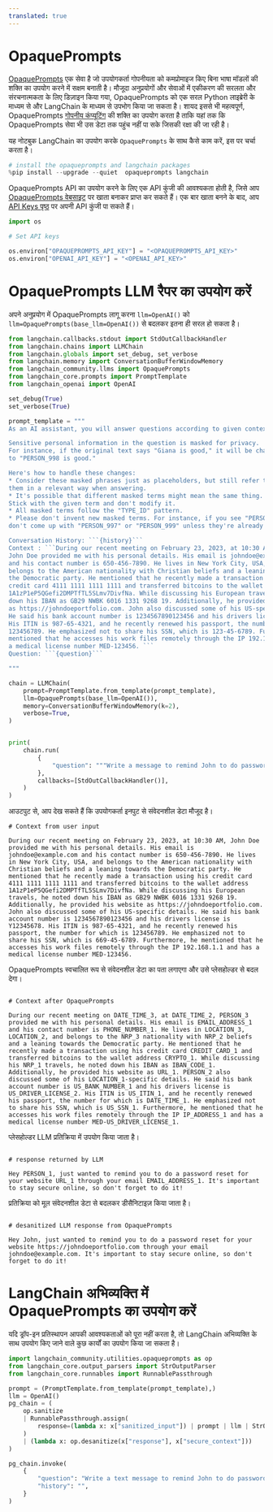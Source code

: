 ```yaml
---
translated: true
---
```


# OpaquePrompts

[OpaquePrompts](https://opaqueprompts.readthedocs.io/en/latest/) एक सेवा है जो उपयोगकर्ता गोपनीयता को कमप्रोमाइज किए बिना भाषा मॉडलों की शक्ति का उपयोग करने में सक्षम बनाती है। मौजूदा अनुप्रयोगों और सेवाओं में एकीकरण की सरलता और संरचनात्मकता के लिए डिज़ाइन किया गया, OpaquePrompts को एक सरल Python लाइब्रेरी के माध्यम से और LangChain के माध्यम से उपभोग किया जा सकता है। शायद इससे भी महत्वपूर्ण, OpaquePrompts [गोपनीय कंप्यूटिंग](https://en.wikipedia.org/wiki/Confidential_computing) की शक्ति का उपयोग करता है ताकि यहां तक कि OpaquePrompts सेवा भी उस डेटा तक पहुंच नहीं पा सके जिसकी रक्षा की जा रही है।

यह नोटबुक LangChain का उपयोग करके `OpaquePrompts` के साथ कैसे काम करें, इस पर चर्चा करता है।

```python
# install the opaqueprompts and langchain packages
%pip install --upgrade --quiet  opaqueprompts langchain
```

OpaquePrompts API का उपयोग करने के लिए एक API कुंजी की आवश्यकता होती है, जिसे आप [OpaquePrompts वेबसाइट](https://opaqueprompts.opaque.co/) पर खाता बनाकर प्राप्त कर सकते हैं। एक बार खाता बनने के बाद, आप [API Keys पृष्ठ](https:opaqueprompts.opaque.co/api-keys) पर अपनी API कुंजी पा सकते हैं।

```python
import os

# Set API keys

os.environ["OPAQUEPROMPTS_API_KEY"] = "<OPAQUEPROMPTS_API_KEY>"
os.environ["OPENAI_API_KEY"] = "<OPENAI_API_KEY>"
```

# OpaquePrompts LLM रैपर का उपयोग करें

अपने अनुप्रयोग में OpaquePrompts लागू करना `llm=OpenAI()` को `llm=OpaquePrompts(base_llm=OpenAI())` से बदलकर इतना ही सरल हो सकता है।

```python
from langchain.callbacks.stdout import StdOutCallbackHandler
from langchain.chains import LLMChain
from langchain.globals import set_debug, set_verbose
from langchain.memory import ConversationBufferWindowMemory
from langchain_community.llms import OpaquePrompts
from langchain_core.prompts import PromptTemplate
from langchain_openai import OpenAI

set_debug(True)
set_verbose(True)

prompt_template = """
As an AI assistant, you will answer questions according to given context.

Sensitive personal information in the question is masked for privacy.
For instance, if the original text says "Giana is good," it will be changed
to "PERSON_998 is good."

Here's how to handle these changes:
* Consider these masked phrases just as placeholders, but still refer to
them in a relevant way when answering.
* It's possible that different masked terms might mean the same thing.
Stick with the given term and don't modify it.
* All masked terms follow the "TYPE_ID" pattern.
* Please don't invent new masked terms. For instance, if you see "PERSON_998,"
don't come up with "PERSON_997" or "PERSON_999" unless they're already in the question.

Conversation History: ```{history}```
Context : ```During our recent meeting on February 23, 2023, at 10:30 AM,
John Doe provided me with his personal details. His email is johndoe@example.com
and his contact number is 650-456-7890. He lives in New York City, USA, and
belongs to the American nationality with Christian beliefs and a leaning towards
the Democratic party. He mentioned that he recently made a transaction using his
credit card 4111 1111 1111 1111 and transferred bitcoins to the wallet address
1A1zP1eP5QGefi2DMPTfTL5SLmv7DivfNa. While discussing his European travels, he noted
down his IBAN as GB29 NWBK 6016 1331 9268 19. Additionally, he provided his website
as https://johndoeportfolio.com. John also discussed some of his US-specific details.
He said his bank account number is 1234567890123456 and his drivers license is Y12345678.
His ITIN is 987-65-4321, and he recently renewed his passport, the number for which is
123456789. He emphasized not to share his SSN, which is 123-45-6789. Furthermore, he
mentioned that he accesses his work files remotely through the IP 192.168.1.1 and has
a medical license number MED-123456. ```
Question: ```{question}```

"""

chain = LLMChain(
    prompt=PromptTemplate.from_template(prompt_template),
    llm=OpaquePrompts(base_llm=OpenAI()),
    memory=ConversationBufferWindowMemory(k=2),
    verbose=True,
)


print(
    chain.run(
        {
            "question": """Write a message to remind John to do password reset for his website to stay secure."""
        },
        callbacks=[StdOutCallbackHandler()],
    )
)
```

आउटपुट से, आप देख सकते हैं कि उपयोगकर्ता इनपुट से संवेदनशील डेटा मौजूद है।

```output
# Context from user input

During our recent meeting on February 23, 2023, at 10:30 AM, John Doe provided me with his personal details. His email is johndoe@example.com and his contact number is 650-456-7890. He lives in New York City, USA, and belongs to the American nationality with Christian beliefs and a leaning towards the Democratic party. He mentioned that he recently made a transaction using his credit card 4111 1111 1111 1111 and transferred bitcoins to the wallet address 1A1zP1eP5QGefi2DMPTfTL5SLmv7DivfNa. While discussing his European travels, he noted down his IBAN as GB29 NWBK 6016 1331 9268 19. Additionally, he provided his website as https://johndoeportfolio.com. John also discussed some of his US-specific details. He said his bank account number is 1234567890123456 and his drivers license is Y12345678. His ITIN is 987-65-4321, and he recently renewed his passport, the number for which is 123456789. He emphasized not to share his SSN, which is 669-45-6789. Furthermore, he mentioned that he accesses his work files remotely through the IP 192.168.1.1 and has a medical license number MED-123456.

```

OpaquePrompts स्वचालित रूप से संवेदनशील डेटा का पता लगाएगा और उसे प्लेसहोल्डर से बदल देगा।

```output

# Context after OpaquePrompts

During our recent meeting on DATE_TIME_3, at DATE_TIME_2, PERSON_3 provided me with his personal details. His email is EMAIL_ADDRESS_1 and his contact number is PHONE_NUMBER_1. He lives in LOCATION_3, LOCATION_2, and belongs to the NRP_3 nationality with NRP_2 beliefs and a leaning towards the Democratic party. He mentioned that he recently made a transaction using his credit card CREDIT_CARD_1 and transferred bitcoins to the wallet address CRYPTO_1. While discussing his NRP_1 travels, he noted down his IBAN as IBAN_CODE_1. Additionally, he provided his website as URL_1. PERSON_2 also discussed some of his LOCATION_1-specific details. He said his bank account number is US_BANK_NUMBER_1 and his drivers license is US_DRIVER_LICENSE_2. His ITIN is US_ITIN_1, and he recently renewed his passport, the number for which is DATE_TIME_1. He emphasized not to share his SSN, which is US_SSN_1. Furthermore, he mentioned that he accesses his work files remotely through the IP IP_ADDRESS_1 and has a medical license number MED-US_DRIVER_LICENSE_1.

```

प्लेसहोल्डर LLM प्रतिक्रिया में उपयोग किया जाता है।

```output

# response returned by LLM

Hey PERSON_1, just wanted to remind you to do a password reset for your website URL_1 through your email EMAIL_ADDRESS_1. It's important to stay secure online, so don't forget to do it!

```

प्रतिक्रिया को मूल संवेदनशील डेटा से बदलकर डीसैनिटाइज़ किया जाता है।

```output

# desanitized LLM response from OpaquePrompts

Hey John, just wanted to remind you to do a password reset for your website https://johndoeportfolio.com through your email johndoe@example.com. It's important to stay secure online, so don't forget to do it!

```

# LangChain अभिव्यक्ति में OpaquePrompts का उपयोग करें

यदि ड्रॉप-इन प्रतिस्थापन आपकी आवश्यकताओं को पूरा नहीं करता है, तो LangChain अभिव्यक्ति के साथ उपयोग किए जाने वाले कुछ कार्यों का उपयोग किया जा सकता है।

```python
import langchain_community.utilities.opaqueprompts as op
from langchain_core.output_parsers import StrOutputParser
from langchain_core.runnables import RunnablePassthrough

prompt = (PromptTemplate.from_template(prompt_template),)
llm = OpenAI()
pg_chain = (
    op.sanitize
    | RunnablePassthrough.assign(
        response=(lambda x: x["sanitized_input"]) | prompt | llm | StrOutputParser(),
    )
    | (lambda x: op.desanitize(x["response"], x["secure_context"]))
)

pg_chain.invoke(
    {
        "question": "Write a text message to remind John to do password reset for his website through his email to stay secure.",
        "history": "",
    }
)
```

